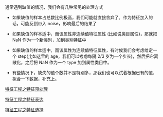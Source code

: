 通常遇到缺值的情况，我们会有几种常见的处理方式

* 如果缺值的样本占总数比例极高，我们可能就直接舍弃了，作为特征加入的话，可能反倒带入 noise，影响最后的结果了

* 如果缺值的样本适中，而该属性非连续值特征属性 (比如说类目属性)，那就把 NaN 作为一个新类别，加到类别特征中

* 如果缺值的样本适中，而该属性为连续值特征属性，有时候我们会考虑给定一个 step(比如这里的 age，我们可以考虑每隔 2/3 岁为一个步长)，然后把它离散化，之后把 NaN 作为一个 type 加到属性类目中。

* 有些情况下，缺失的值个数并不是特别多，那我们也可以试着根据已有的值，拟合一下数据，补充上。


[特征工程之特征预处理](https://www.cnblogs.com/pinard/p/9093890.html)

[特征工程之特征表达](https://www.cnblogs.com/pinard/p/9061549.html)

[特征工程之特征选择](https://www.cnblogs.com/pinard/p/9032759.html)
